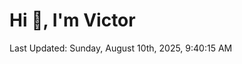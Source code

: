<h1>Hi 👋, I'm Victor </h1>

<!--RECENT_ACTIVITY:start-->
<!--RECENT_ACTIVITY:end-->

<!--RECENT_ACTIVITY:last_update-->
Last Updated: Sunday, August 10th, 2025, 9:40:15 AM
<!--RECENT_ACTIVITY:last_update_end-->
